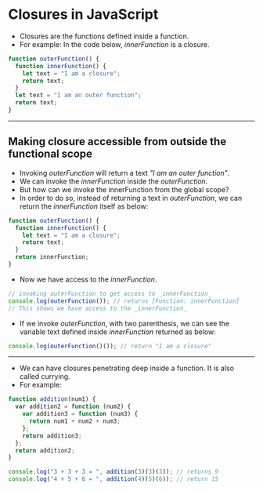 # Closures in JavaScript

- Closures are the functions defined inside a function.
- For example: In the code below, _innerFunction_ is a closure.

```js
function outerFunction() {
  function innerFunction() {
    let text = "I am a closure";
    return text;
  }
  let text = "I am an outer function";
  return text;
}
```

---

## Making closure accessible from outside the functional scope

- Invoking _outerFunction_ will return a text _"I am an outer function"_.
- We can invoke the _innerFunction_ inside the _outerFunction_.
- But how can we invoke the innerFunction from the global scope?
- In order to do so, instead of returning a text in _outerFunction_, we can return the _innerFunction_ itself as below:

```js
function outerFunction() {
  function innerFunction() {
    let text = "I am a closure";
    return text;
  }
  return innerFunction;
}
```

- Now we have access to the _innerFunction_.

```js
// invoking outerFunction to get access to _innerFunction_
console.log(outerFunction()); // returns [Function: innerFunction]
// This shows we have access to the _innerFunction_
```

- If we invoke _outerFunction_, with two parenthesis, we can see the variable text defined inside _innerFunction_ returned as below:

```js
console.log(outerFunction()()); // return "I am a closure"
```

---

- We can have closures penetrating deep inside a function. It is also called currying.
- For example:

```js
function addition(num1) {
  var addition2 = function (num2) {
    var addition3 = function (num3) {
      return num1 + num2 + num3;
    };
    return addition3;
  };
  return addition2;
}

console.log("3 + 3 + 3 = ", addition(3)(3)(3)); // returns 9
console.log("4 + 5 + 6 = ", addition(4)(5)(6)); // return 15
```
